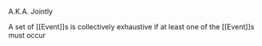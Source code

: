 A.K.A. Jointly

A set of [[Event]]s is collectively exhaustive if at least one of the [[Event]]s must occur